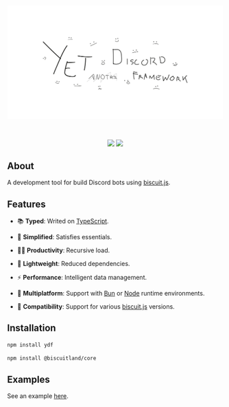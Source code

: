 ![banner](https://raw.githubusercontent.com/kh0wel/ydf/main/assets/banner.png)

<div align="center">
	<br />
	<p>
		<a href="https://www.npmjs.com/package/ydf"><img src="https://img.shields.io/npm/v/ydf.svg?colorA=18181B&colorB=d8c449" /></a>
		<a href="https://www.npmjs.com/package/ydf"><img src="https://img.shields.io/npm/dt/ydf.svg?colorA=18181B&colorB=d8c449" /></a>
	</p>
</div>

## About

A development tool for build Discord bots using [biscuit.js](https://biscuitjs.com).

## Features

- 📚 **Typed**: Writed on [TypeScript](https://www.typescriptlang.org).

- 🧭 **Simplified**: Satisfies essentials.

- 💪🏻 **Productivity**: Recursive load.

- 🍃 **Lightweight**: Reduced dependencies.

- ⚡ **Performance**: Intelligent data management.

- 🧳 **Multiplatform**: Support with [Bun](https://bun.sh) or [Node](https://nodejs.org) runtime environments.

- 🔌 **Compatibility**: Support for various [biscuit.js](https://biscuitjs.com) versions.

## Installation

```bash
npm install ydf
```

```bash
npm install @biscuitland/core
```

## Examples

See an example [here](https://github.com/kh0wel/kobalt).
